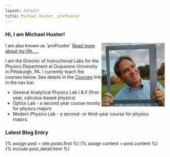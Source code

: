 ```yaml
---
layout: default
title: Michael Huster, profhuster
---
```

### Hi, I am Michael Huster!
<div style="float: right">
    <img src="/image/Me-Photoframe.jpg" alt="ProfHuster" title="ProfHuster"
      height="200" />
</div>
I am also known as `profhuster` <a href="/about">Read more about my life. . .</a>

I am the Director of Instructional Labs for the Physics Department at 
Duquesne University in Pittsburgh, PA. I currently teach the courses below.
See details in the [Courses](courses/) link in the nav bar.

* General Analytical Physics Lab I &amp; II (first-year, calculus-based physics)
* Optics Lab - a second year course mostly for physics majors
* Modern Physics Lab - a second- or third-year course for physics majors.

### Latest Blog Entry
<div class="blog-index">  
  {% assign post = site.posts.first %}
  {% assign content = post.content %}
  {% include post_detail.html %}
</div>